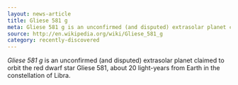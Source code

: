 ```yaml
---
layout: news-article
title: Gliese 581 g
meta: Gliese 581 g is an unconfirmed (and disputed) extrasolar planet claimed to orbit the red dwarf star Gliese 581.
source: http://en.wikipedia.org/wiki/Gliese_581_g
category: recently-discovered
---
```


*Gliese 581 g* is an unconfirmed (and disputed) extrasolar planet claimed to orbit the red dwarf star Gliese 581, about 20 light-years from Earth in the constellation of Libra.
